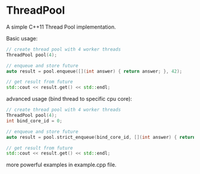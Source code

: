 ThreadPool
==========

A simple C++11 Thread Pool implementation.

Basic usage:
```c++
// create thread pool with 4 worker threads
ThreadPool pool(4);

// enqueue and store future
auto result = pool.enqueue([](int answer) { return answer; }, 42);

// get result from future
std::cout << result.get() << std::endl;

```

advanced usage (bind thread to specific cpu core):
```c++
// create thread pool with 4 worker threads
ThreadPool pool(4);
int bind_core_id = 0;

// enqueue and store future
auto result = pool.strict_enqueue(bind_core_id, [](int answer) { return answer; }, 42);

// get result from future
std::cout << result.get() << std::endl;

```
more powerful examples in example.cpp file.
